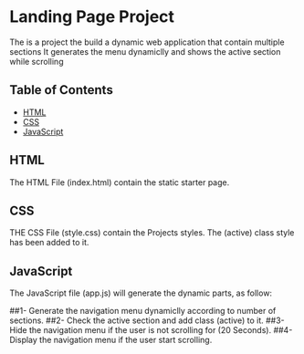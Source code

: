 # Landing Page Project
The is a project the build a dynamic web application that contain multiple sections
It generates the menu dynamiclly and shows the active section while scrolling
## Table of Contents

* [HTML](#HTML)
* [CSS](#CSS)
* [JavaScript](#JavaScript)

## HTML

The HTML File (index.html) contain the static starter page.

## CSS

THE CSS File (style.css) contain the Projects styles.
The (active) class style has been added to it.

## JavaScript

The JavaScript file (app.js) will generate the dynamic parts, as follow:

##1- Generate the navigation menu dynamiclly according to number of sections.
##2- Check the active section and add class (active) to it.
##3- Hide the navigation menu if the user is not scrolling for (20 Seconds).
##4- Display the navigation menu if the user start scrolling.
